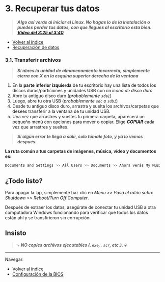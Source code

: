 # 3. Recuperar tus datos

> ***Algo así verás al iniciar el Linux. No hagas lo de la instalación o puedes perder tus datos, con que llegues al escritorio esta bien. [Video del 3:25 al 3:40](https://youtu.be/phZt9YA3ny8?si=6DWvteb1QmAIlwvF&t=206)***

- [Volver al índice](save_old_pc.md)
- [Recuperación de datos](data_recovery.md)

### 3.1. Transferir archivos

> ***Si abres la unidad de almacenamiento incorrecta, simplemente cierra con X en la esquina superior derecha de la ventana***

1. En la **parte inferior izquierda** de tu escritorio hay una lista de todos los discos duros/particiones y unidades USB con un *icono de disco duro.*
2. Abre tu antiguo disco duro (*probablemente `sda1`*)
3. Luego, abre tu otra USB (*probablemente `sdc` o `sdb1`*)
4. Desde tu antiguo disco duro, arrastra y suelta los archivos/carpetas que desees transferir a la ventana de tu unidad USB.
5. Una vez que arrastres y sueltes tu primera carpeta, aparecerá un pequeño menú con opciones para mover o copiar. Elige ***COPIAR*** cada vez que arrastres y sueltes.

> ***Si algún error te llega a salir, solo tómale foto, y ya lo vemos después.***

**La ruta común a tus carpetas de imágenes, música, vídeo y documentos es:** 
```bash
Documents and Settings >> All Users >> Documents >> Ahora verás My Music, My Pictures y My Videos.
```

## ¿Todo listo?

Para apagar la lap, simplemente haz clic en *Menu >> Pasa el ratón sobre Shutdown >> Reboot/Turn Off Computer*.

Después de extraer los datos, asegúrate de conectar tu unidad USB a otra computadora Windows funcionando para verificar que todos los datos están ahí y se transfirieron sin corrupción.

## Insisto

> :skull: ***NO copies archivos ejecutables (`.exe`, `.scr`, etc.). :skull:***

---

Navegar:
- [Volver al índice](save_old_pc.md)
- [Configuración de la BIOS](bios_setup.md)
